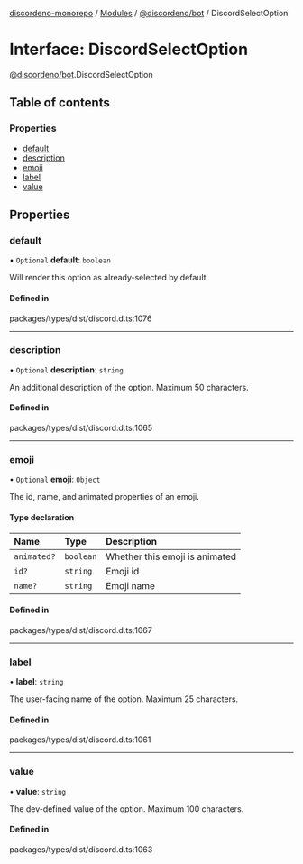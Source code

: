 [discordeno-monorepo](../README.md) / [Modules](../modules.md) / [@discordeno/bot](../modules/discordeno_bot.md) / DiscordSelectOption

# Interface: DiscordSelectOption

[@discordeno/bot](../modules/discordeno_bot.md).DiscordSelectOption

## Table of contents

### Properties

- [default](discordeno_bot.DiscordSelectOption.md#default)
- [description](discordeno_bot.DiscordSelectOption.md#description)
- [emoji](discordeno_bot.DiscordSelectOption.md#emoji)
- [label](discordeno_bot.DiscordSelectOption.md#label)
- [value](discordeno_bot.DiscordSelectOption.md#value)

## Properties

### default

• `Optional` **default**: `boolean`

Will render this option as already-selected by default.

#### Defined in

packages/types/dist/discord.d.ts:1076

---

### description

• `Optional` **description**: `string`

An additional description of the option. Maximum 50 characters.

#### Defined in

packages/types/dist/discord.d.ts:1065

---

### emoji

• `Optional` **emoji**: `Object`

The id, name, and animated properties of an emoji.

#### Type declaration

| Name        | Type      | Description                    |
| :---------- | :-------- | :----------------------------- |
| `animated?` | `boolean` | Whether this emoji is animated |
| `id?`       | `string`  | Emoji id                       |
| `name?`     | `string`  | Emoji name                     |

#### Defined in

packages/types/dist/discord.d.ts:1067

---

### label

• **label**: `string`

The user-facing name of the option. Maximum 25 characters.

#### Defined in

packages/types/dist/discord.d.ts:1061

---

### value

• **value**: `string`

The dev-defined value of the option. Maximum 100 characters.

#### Defined in

packages/types/dist/discord.d.ts:1063
